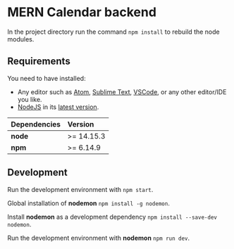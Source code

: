 # MERN Calendar backend

In the project directory run the command ```npm install``` to rebuild the node modules.

## Requirements

You need to have installed:

* Any editor such as [Atom](https://atom.io/), [Sublime Text](https://www.sublimetext.com/), [VSCode](https://code.visualstudio.com/), or any other editor/IDE you like.
* [NodeJS](https://nodejs.org/es/) in its [latest version](https://nodejs.org/es/download/).

| Dependencies |  Version   |
|:-------------|:-----------| 
| __node__     | >= 14.15.3 |
| __npm__      | >= 6.14.9  |

## Development

Run the development environment with `npm start`.

Global installation of **nodemon** `npm install -g nodemon`.

Install **nodemon** as a development dependency `npm install --save-dev nodemon`.

Run the development environment with **nodemon** `npm run dev`.